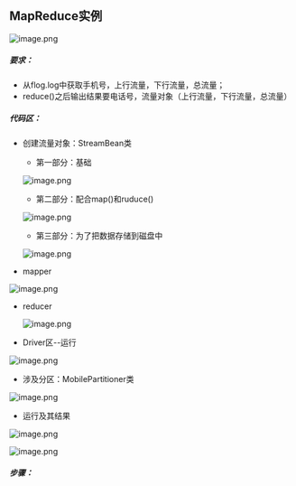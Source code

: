 ## MapReduce实例

![image.png](https://upload-images.jianshu.io/upload_images/14466577-6a4e69e895734439.png?imageMogr2/auto-orient/strip%7CimageView2/2/w/1240)

##### 要求：
* 从flog.log中获取手机号，上行流量，下行流量，总流量；
* reduce()之后输出结果要电话号，流量对象（上行流量，下行流量，总流量）
##### 代码区：
* 创建流量对象：StreamBean类
  * 第一部分：基础

  ![image.png](https://upload-images.jianshu.io/upload_images/14466577-3e0633c00eff8538.png?imageMogr2/auto-orient/strip%7CimageView2/2/w/1240)
  
  * 第二部分：配合map()和ruduce()
  
  ![image.png](https://upload-images.jianshu.io/upload_images/14466577-eee1f9e5be912b12.png?imageMogr2/auto-orient/strip%7CimageView2/2/w/1240)
  
   * 第三部分：为了把数据存储到磁盘中
   
   ![image.png](https://upload-images.jianshu.io/upload_images/14466577-e1bc7af4f29d90e2.png?imageMogr2/auto-orient/strip%7CimageView2/2/w/1240)
  
*  mapper

  ![image.png](https://upload-images.jianshu.io/upload_images/14466577-402a64f5f1608bc3.png?imageMogr2/auto-orient/strip%7CimageView2/2/w/1240)

* reducer

  ![image.png](https://upload-images.jianshu.io/upload_images/14466577-04f84b35283b73d2.png?imageMogr2/auto-orient/strip%7CimageView2/2/w/1240)
  
* Driver区--运行

 ![image.png](https://upload-images.jianshu.io/upload_images/14466577-46ff514b5a5f3331.png?imageMogr2/auto-orient/strip%7CimageView2/2/w/1240)
 
   * 涉及分区：MobilePartitioner类
  
   ![image.png](https://upload-images.jianshu.io/upload_images/14466577-0b45be4d24e6f167.png?imageMogr2/auto-orient/strip%7CimageView2/2/w/1240)

* 运行及其结果

 ![image.png](https://upload-images.jianshu.io/upload_images/14466577-6af9ab338b66397f.png?imageMogr2/auto-orient/strip%7CimageView2/2/w/1240)

 ![image.png](https://upload-images.jianshu.io/upload_images/14466577-85ac2a7b88d00cfa.png?imageMogr2/auto-orient/strip%7CimageView2/2/w/1240)


 ##### 步骤：




